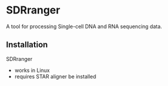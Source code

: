 # SDRranger
A tool for processing Single-cell DNA and RNA sequencing data.

## Installation
SDRranger
- works in Linux
- requires STAR aligner be installed
